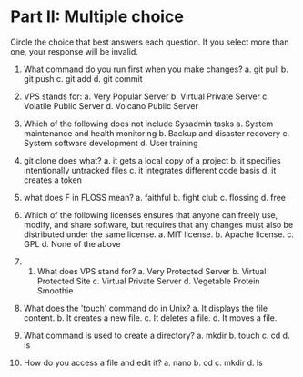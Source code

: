 # Part II: Multiple choice

Circle the choice that best answers each question. If you select more than one, your response will be invalid.

1. What command do you run first when you make changes?
   a. git pull
   b. git push
   c. git add
   d. git commit

2. VPS stands for:
   a. Very Popular Server
   b. Virtual Private Server
   c. Volatile Public Server
   d. Volcano Public Server
   
3. Which of the following does not include Sysadmin tasks
   a. System maintenance and health monitoring
   b. Backup and disaster recovery
   c. System software development
   d. User training
   
4. git clone does what? 
   a. it gets a local copy of a project
   b. it specifies intentionally untracked files
   c. it integrates different code basis
   d. it creates a token

5. what does F in FLOSS mean?
   a. faithful
   b. fight club
   c. flossing
   d. free
   
6. Which of the following licenses ensures that anyone can freely use, modify, and share software, but requires that any changes must also be distributed under the same license.
   a. MIT license.
   b. Apache license.
   c. GPL
   d. None of the above

7. 1. What does VPS stand for?
   a. Very Protected Server
   b. Virtual Protected Site
   c. Virtual Private Server
   d. Vegetable Protein Smoothie

8. What does the 'touch' command do in Unix?
   a. It displays the file content.
   b. It creates a new file.
   c. It deletes a file.
   d. It moves a file.

9. What command is used to create a directory? 
   a. mkdir
   b. touch
   c. cd
   d. ls

10. How do you access a file and edit it? 
   a. nano
   b. cd
   c. mkdir
   d. ls